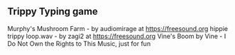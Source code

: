 ## Trippy Typing game


Murphy's Mushroom Farm - by  audiomirage at https://freesound.org
hippie trippy loop.wav - by zagi2 at https://freesound.org
Vine's Boom  by Vine - I Do Not Own the Rights to This Music, just for fun
